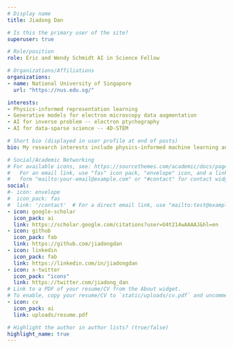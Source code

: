 ```yaml
---
# Display name
title: Jiadong Dan

# Is this the primary user of the site?
superuser: true

# Role/position
role: Eric and Wendy Schmidt AI in Science Fellow

# Organizations/Affiliations
organizations:
- name: National University of Singapore
  url: "https://nus.edu.sg/"

interests:
- Physics-informed representation learning
- Generative models for electron microscopy data augmentation
- AI for inverse problem -- electron ptychography
- AI for data-sparse science -- 4D-STEM

# Short bio (displayed in user profile at end of posts)
bio: My research interests include physics-informed machine learning and scanning transmission electron microscopy.

# Social/Academic Networking
# For available icons, see: https://sourcethemes.com/academic/docs/page-builder/#icons
#   For an email link, use "fas" icon pack, "envelope" icon, and a link in the
#   form "mailto:your-email@example.com" or "#contact" for contact widget.
social:
#- icon: envelope
#  icon_pack: fas
#  link: '/contact'  # For a direct email link, use "mailto:test@example.org".
- icon: google-scholar
  icon_pack: ai
  link: https://scholar.google.com/citations?user=U4t214wAAAAJ&hl=en
- icon: github
  icon_pack: fab
  link: https://github.com/jiadongdan
- icon: linkedin
  icon_pack: fab
  link: https://linkedin.com/in/jiadongdan
- icon: x-twitter
  icon_pack: "icons"
  link: https://twitter.com/jiadong_dan
# Link to a PDF of your resume/CV from the About widget.
# To enable, copy your resume/CV to `static/uploads/cv.pdf` and uncomment the lines below.
- icon: cv
  icon_pack: ai
  link: uploads/resume.pdf

# Highlight the author in author lists? (true/false)
highlight_name: true
---
```

